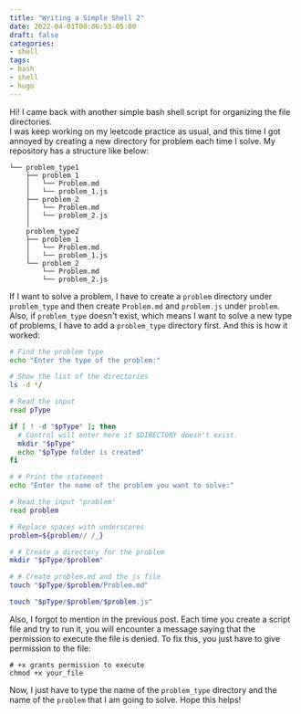 ```yaml
---
title: "Writing a Simple Shell 2"
date: 2022-04-01T00:06:53-05:00
draft: false
categories:
- shell
tags:
- bash
- shell
- hugo
---
```


Hi! I came back with another simple bash shell script for organizing the file directories. \
I was keep working on my leetcode practice as usual, and this time I got annoyed by creating a new directory for problem each time I solve.
My repository has a structure like below:

```
└── problem_type1
    ├── problem_1
    │   └── Problem.md
    │   └── problem_1.js
    ├── problem_2
    │   └── Problem.md
    │   └── problem_2.js
    │    
    problem_type2
    ├── problem_1
    │   └── Problem.md
    │   └── problem_1.js
    └── problem_2
        └── Problem.md
        └── problem_2.js
```

If I want to solve a problem, I have to create a `problem` directory under `problem_type` and then create `Problem.md` and `problem.js` under `problem`. Also, if `problem_type` doesn't exist, which means I want to solve a new type of problems, I have to add a `problem_type` directory first. And this is how it worked:


```sh
# Find the problem type
echo "Enter the type of the problem:"

# Show the list of the directories
ls -d */

# Read the input
read pType

if [ ! -d "$pType" ]; then
  # Control will enter here if $DIRECTORY doesn't exist.
  mkdir "$pType"
  echo "$pType folder is created"
fi

# # Print the statement
echo "Enter the name of the problem you want to solve:"

# Read the input "problem'
read problem

# Replace spaces with underscores
problem=${problem// /_}

# # Create a directory for the problem
mkdir "$pType/$problem"

# # Create problem.md and the js file.
touch "$pType/$problem/Problem.md"

touch "$pType/$problem/$problem.js"
```

Also, I forgot to mention in the previous post. Each time you create a script file and try to run it, you will encounter a message saying that the permission to execute the file is denied. To fix this, you just have to give permission to the file:

```
# +x grants permission to execute
chmod +x your_file
```

Now, I just have to type the name of the `problem_type` directory and the name of the `problem` that I am going to solve. Hope this helps!


